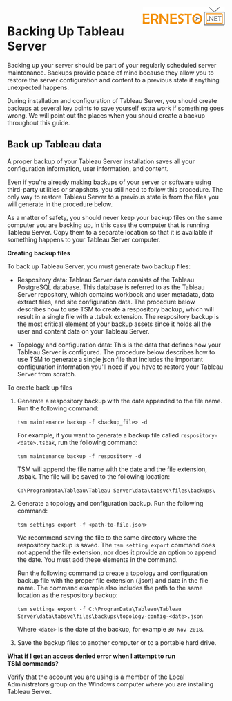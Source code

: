 <img align="right" src="./images/logo.png">



Backing Up Tableau Server
=========================
Backing up your server should be part of your regularly scheduled server
maintenance. Backups provide peace of mind because they allow you to
restore the server configuration and content to a previous state if
anything unexpected happens.

During installation and configuration of Tableau Server, you should
create backups at several key points to save yourself extra work if
something goes wrong. We will point out the places when you should
create a backup throughout this guide.

Back up Tableau data
---------------------

A proper backup of your Tableau Server installation saves all your
configuration information, user information, and content.

Even if you\'re already making backups of your server or software using
third-party utilities or snapshots, you still need to follow this
procedure. The only way to restore Tableau Server to a previous state is
from the files you will generate in the procedure below.

As a matter of safety, you should never keep your backup files on the
same computer you are backing up, in this case the computer that is
running Tableau Server. Copy them to a separate location so that it is
available if something happens to your Tableau Server computer.

**Creating backup files**


To back up Tableau Server, you must generate two backup files:

-   Respository data: Tableau Server data consists of the Tableau
    PostgreSQL database. This database is referred to as the Tableau
    Server repository, which contains workbook and user metadata, data
    extract files, and site configuration data. The procedure below
    describes how to use TSM to create a respository backup, which will
    result in a single file with a .tsbak extension. The respository
    backup is the most critical element of your backup assets since it
    holds all the user and content data on your Tableau Server.

-   Topology and configuration data: This is the data that defines how
    your Tableau Server is configured. The procedure below describes how
    to use TSM to generate a single json file that includes the
    important configuration information you\'ll need if you have to
    restore your Tableau Server from scratch.

To create back up files

1.  Generate a respository backup with the date appended to the file
    name. Run the following command:

    `tsm maintenance backup -f <backup_file> -d`

    For example, if you want to generate a backup file called
    `respository-<date>.tsbak`, run the following command:

    `tsm maintenance backup -f respository -d`

    TSM will append the file name with the date and the file extension,
    .tsbak. The file will be saved to the following location:

    `C:\ProgramData\Tableau\Tableau Server\data\tabsvc\files\backups\`

2.  Generate a topology and configuration backup. Run the following
    command:

    `tsm settings export -f <path-to-file.json>`

    We recommend saving the file to the same directory where the
    respository backup is saved. The `tsm setting export` command does
    not append the file extension, nor does it provide an option to
    append the date. You must add these elements in the command.

    Run the following command to create a topology and configuration
    backup file with the proper file extension (.json) and date in the
    file name. The command example also includes the path to the same
    location as the respository backup:

    `tsm settings export -f C:\ProgramData\Tableau\Tableau Server\data\tabsvc\files\backups\topology-config-<date>.json`

    Where `<date>` is the date of the backup, for example `30-Nov-2018`.

3.  Save the backup files to another computer or to a portable hard
    drive.



**What if I get an access denied error when I attempt to run
TSM commands?**

Verify that the account you are using is a member of the Local
Administrators group on the Windows computer where you are installing
Tableau Server.

